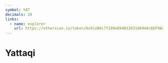 ```yaml
---
symbol: YAT
decimals: 18
links:
  - name: explorer
    url: https://etherscan.io/token/0x5CeB8c7f189e694B326310694Ac6DF98e5CED66E
---
```


# Yattaqi
